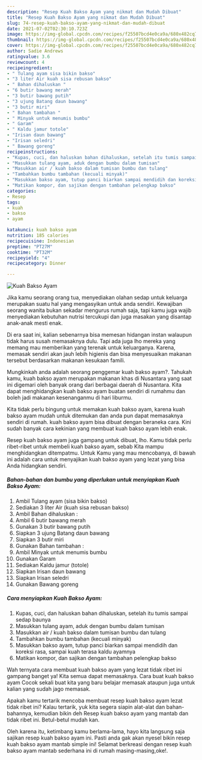 ```yaml
---
description: "Resep Kuah Bakso Ayam yang nikmat dan Mudah Dibuat"
title: "Resep Kuah Bakso Ayam yang nikmat dan Mudah Dibuat"
slug: 74-resep-kuah-bakso-ayam-yang-nikmat-dan-mudah-dibuat
date: 2021-07-02T02:30:10.723Z
image: https://img-global.cpcdn.com/recipes/f25507bcd4e0ca9a/680x482cq70/kuah-bakso-ayam-foto-resep-utama.jpg
thumbnail: https://img-global.cpcdn.com/recipes/f25507bcd4e0ca9a/680x482cq70/kuah-bakso-ayam-foto-resep-utama.jpg
cover: https://img-global.cpcdn.com/recipes/f25507bcd4e0ca9a/680x482cq70/kuah-bakso-ayam-foto-resep-utama.jpg
author: Sadie Andrews
ratingvalue: 3.6
reviewcount: 4
recipeingredient:
- " Tulang ayam sisa bikin bakso"
- "3 liter Air kuah sisa rebusan bakso"
- " Bahan dihaluskan "
- "6 butir bawang merah"
- "3 butir bawang putih"
- "3 ujung Batang daun bawang"
- "3 butir miri"
- " Bahan tambahan "
- " Minyak untuk menumis bumbu"
- " Garam"
- " Kaldu jamur totole"
- "Irisan daun bawang"
- "Irisan seledri"
- " Bawang goreng"
recipeinstructions:
- "Kupas, cuci, dan haluskan bahan dihaluskan, setelah itu tumis sampai sedap baunya"
- "Masukkan tulang ayam, aduk dengan bumbu dalam tumisan"
- "Masukkan air / kuah bakso dalam tumisan bumbu dan tulang"
- "Tambahkan bumbu tambahan (kecuali minyak)"
- "Masukkan bakso ayam, tutup panci biarkan sampai mendidih dan koreksi rasa, sampai kuah terasa kaldu ayamnya"
- "Matikan kompor, dan sajikan dengan tambahan pelengkap bakso"
categories:
- Resep
tags:
- kuah
- bakso
- ayam

katakunci: kuah bakso ayam 
nutrition: 185 calories
recipecuisine: Indonesian
preptime: "PT27M"
cooktime: "PT32M"
recipeyield: "4"
recipecategory: Dinner

---
```



![Kuah Bakso Ayam](https://img-global.cpcdn.com/recipes/f25507bcd4e0ca9a/680x482cq70/kuah-bakso-ayam-foto-resep-utama.jpg)

Jika kamu seorang orang tua, menyediakan olahan sedap untuk keluarga merupakan suatu hal yang mengasyikan untuk anda sendiri. Kewajiban seorang  wanita bukan sekadar mengurus rumah saja, tapi kamu juga wajib menyediakan kebutuhan nutrisi tercukupi dan juga masakan yang disantap anak-anak mesti enak.

Di era  saat ini, kalian sebenarnya bisa memesan hidangan instan walaupun tidak harus susah memasaknya dulu. Tapi ada juga lho mereka yang memang mau memberikan yang terenak untuk keluarganya. Karena, memasak sendiri akan jauh lebih higienis dan bisa menyesuaikan makanan tersebut berdasarkan makanan kesukaan famili. 



Mungkinkah anda adalah seorang penggemar kuah bakso ayam?. Tahukah kamu, kuah bakso ayam merupakan makanan khas di Nusantara yang saat ini digemari oleh banyak orang dari berbagai daerah di Nusantara. Kita dapat menghidangkan kuah bakso ayam buatan sendiri di rumahmu dan boleh jadi makanan kesenanganmu di hari liburmu.

Kita tidak perlu bingung untuk memakan kuah bakso ayam, karena kuah bakso ayam mudah untuk ditemukan dan anda pun dapat memasaknya sendiri di rumah. kuah bakso ayam bisa dibuat dengan beraneka cara. Kini sudah banyak cara kekinian yang membuat kuah bakso ayam lebih enak.

Resep kuah bakso ayam juga gampang untuk dibuat, lho. Kamu tidak perlu ribet-ribet untuk membeli kuah bakso ayam, sebab Kita mampu menghidangkan ditempatmu. Untuk Kamu yang mau mencobanya, di bawah ini adalah cara untuk menyajikan kuah bakso ayam yang lezat yang bisa Anda hidangkan sendiri.

<!--inarticleads1-->

##### Bahan-bahan dan bumbu yang diperlukan untuk menyiapkan Kuah Bakso Ayam:

1. Ambil  Tulang ayam (sisa bikin bakso)
1. Sediakan 3 liter Air (kuah sisa rebusan bakso)
1. Ambil  Bahan dihaluskan :
1. Ambil 6 butir bawang merah
1. Gunakan 3 butir bawang putih
1. Siapkan 3 ujung Batang daun bawang
1. Siapkan 3 butir miri
1. Gunakan  Bahan tambahan :
1. Ambil  Minyak untuk menumis bumbu
1. Gunakan  Garam
1. Sediakan  Kaldu jamur (totole)
1. Siapkan Irisan daun bawang
1. Siapkan Irisan seledri
1. Gunakan  Bawang goreng




<!--inarticleads2-->

##### Cara menyiapkan Kuah Bakso Ayam:

1. Kupas, cuci, dan haluskan bahan dihaluskan, setelah itu tumis sampai sedap baunya
1. Masukkan tulang ayam, aduk dengan bumbu dalam tumisan
1. Masukkan air / kuah bakso dalam tumisan bumbu dan tulang
1. Tambahkan bumbu tambahan (kecuali minyak)
1. Masukkan bakso ayam, tutup panci biarkan sampai mendidih dan koreksi rasa, sampai kuah terasa kaldu ayamnya
1. Matikan kompor, dan sajikan dengan tambahan pelengkap bakso




Wah ternyata cara membuat kuah bakso ayam yang lezat tidak ribet ini gampang banget ya! Kita semua dapat memasaknya. Cara buat kuah bakso ayam Cocok sekali buat kita yang baru belajar memasak ataupun juga untuk kalian yang sudah jago memasak.

Apakah kamu tertarik mencoba membuat resep kuah bakso ayam lezat tidak ribet ini? Kalau tertarik, yuk kita segera siapin alat-alat dan bahan-bahannya, kemudian bikin deh Resep kuah bakso ayam yang mantab dan tidak ribet ini. Betul-betul mudah kan. 

Oleh karena itu, ketimbang kamu berlama-lama, hayo kita langsung saja sajikan resep kuah bakso ayam ini. Pasti anda gak akan nyesel bikin resep kuah bakso ayam mantab simple ini! Selamat berkreasi dengan resep kuah bakso ayam mantab sederhana ini di rumah masing-masing,oke!.

